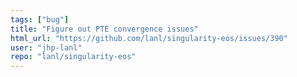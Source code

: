 ```yaml
---
tags: ["bug"]
title: "Figure out PTE convergence issues"
html_url: "https://github.com/lanl/singularity-eos/issues/390"
user: "jhp-lanl"
repo: "lanl/singularity-eos"
---
```


